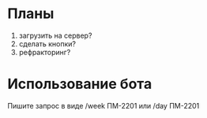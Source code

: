 #  Планы
1) загрузить на сервер?
2) сделать кнопки?
3) рефракторинг?

# Использование бота
Пишите запрос в виде /week ПМ-2201 или /day ПМ-2201
